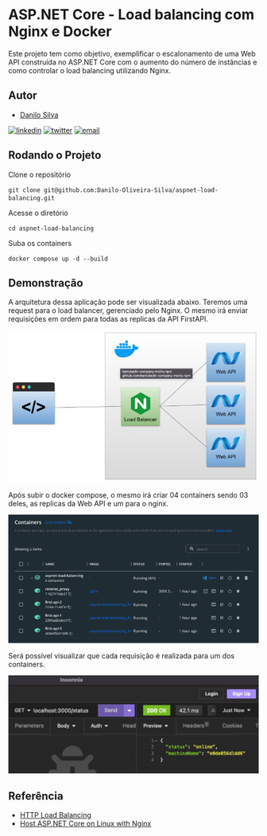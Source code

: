 
# ASP.NET Core - Load balancing com Nginx e Docker

Este projeto tem como objetivo, exemplificar o escalonamento de uma Web API construída no ASP.NET Core com o aumento do número de instâncias e como controlar o load balancing utilizando Nginx.


## Autor

- [Danilo Silva](https://www.github.com/Danilo-Oliveira-Silva)

[![linkedin](https://img.shields.io/badge/linkedin-0A66C2?style=for-the-badge&logo=linkedin&logoColor=white)](https://www.linkedin.com/in/danilodevs/)
[![twitter](https://img.shields.io/badge/twitter-1DA1F2?style=for-the-badge&logo=twitter&logoColor=white)](https://twitter.com/danilosdev)
[![email](https://img.shields.io/static/v1?label=&message=E-mail&color=007722&style=for-the-badge&logo=mail.ru)](mailto:danilo.o.s@hotmail.com)

## Rodando o Projeto

Clone o repositório

```shell
git clone git@github.com:Danilo-Oliveira-Silva/aspnet-load-balancing.git
```

Acesse o diretório

```shell
cd aspnet-load-balancing
```
    
Suba os containers

```shell
docker compose up -d --build
```

## Demonstração

A arquitetura dessa aplicação pode ser visualizada abaixo. Teremos uma request para o load balancer, gerenciado pelo Nginx. O mesmo irá enviar requisições em ordem para todas as replicas da API FirstAPI.

![diagrama](./imgs/diagrama.png)

Após subir o docker compose, o mesmo irá criar 04 containers sendo 03 deles, as replicas da Web API e um para o nginx.

![containers](./imgs/containers.png)

Será possível visualizar que cada requisição é realizada para um dos containers.

![request](./imgs/load-balancing.gif)

## Referência

 - [HTTP Load Balancing](https://docs.nginx.com/nginx/admin-guide/load-balancer/http-load-balancer/)
 - [Host ASP.NET Core on Linux with Nginx](https://learn.microsoft.com/en-us/aspnet/core/host-and-deploy/linux-nginx?view=aspnetcore-8.0&tabs=linux-ubuntu)




